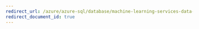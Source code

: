 ```yaml
---
redirect_url: /azure/azure-sql/database/machine-learning-services-data-issues
redirect_document_id: true
---
```

